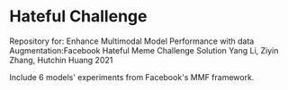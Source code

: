 # Hateful Challenge
Repository for:
Enhance Multimodal Model Performance with data Augmentation:Facebook Hateful Meme Challenge Solution
Yang Li, Ziyin Zhang, Hutchin Huang 2021

Include 6 models' experiments from Facebook's MMF framework.
